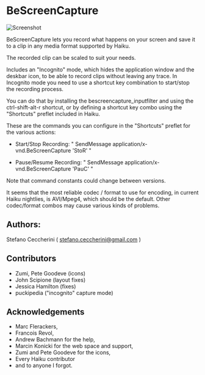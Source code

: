 # BeScreenCapture

![Screenshot](https://raw.github.com/jackburton79/bescreencapture/master/BeScreenCapture.png)


BeScreenCapture lets you record what happens on your screen and save it to a clip in any media format supported by Haiku.

The recorded clip can be scaled to suit your needs.

Includes an "Incognito" mode, which hides the application window and the deskbar icon, to be able to record clips without leaving any trace. In Incognito mode you need to use a shortcut key combination to start/stop the recording process.

You can do that by installing the bescreencapture_inputfilter and using the ctrl-shift-alt-r shortcut, or by defining a shortcut key combo using the "Shortcuts" preflet included in Haiku.

These are the commands you can configure in the "Shortcuts" preflet for the various actions:

* Start/Stop Recording: " SendMessage application/x-vnd.BeScreenCapture 'StoR' "

* Pause/Resume Recording: " SendMessage application/x-vnd.BeScreenCapture 'PauC' "

Note that command constants could change between versions.

It seems that the most reliable codec / format to use for encoding, in current Haiku nightlies, is AVI/Mpeg4,
which should be the default. Other codec/format combos may cause various kinds of problems.

 
## Authors:

Stefano Ceccherini ( stefano.ceccherini@gmail.com )

## Contributors

* Zumi, Pete Goodeve (icons)
* John Scipione (layout fixes)
* Jessica Hamilton (fixes)
* puckipedia ("incognito" capture mode)

## Acknowledgements

* Marc Flerackers,
* Francois Revol,
* Andrew Bachmann for the help,
* Marcin Konicki for the web space and support,
* Zumi and Pete Goodeve for the icons,
* Every Haiku contributor
* and to anyone I forgot.
